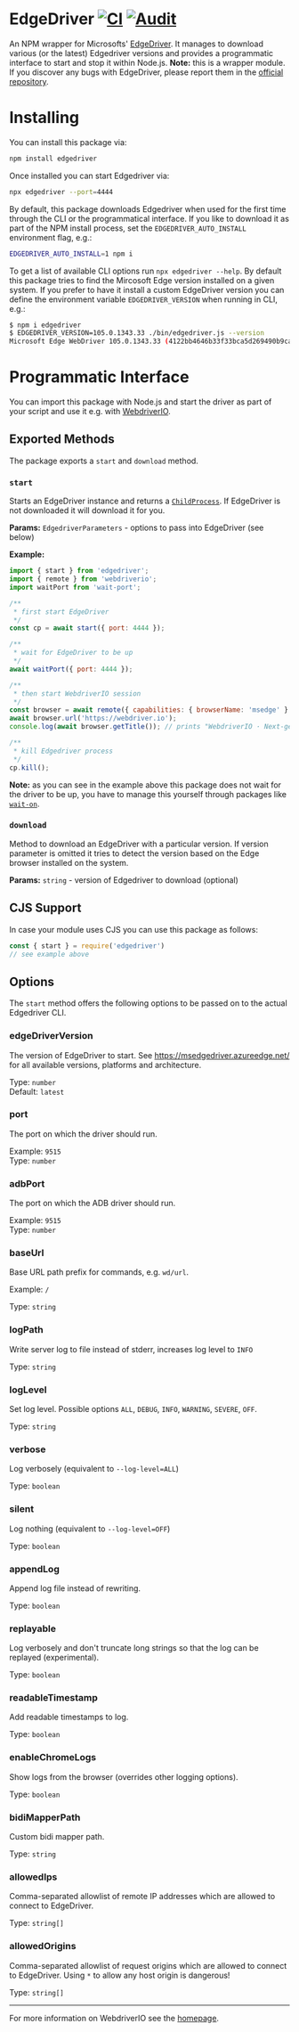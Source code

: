 EdgeDriver [![CI](https://github.com/webdriverio-community/node-edgedriver/actions/workflows/ci.yml/badge.svg)](https://github.com/webdriverio-community/node-edgedriver/actions/workflows/ci.yml) [![Audit](https://github.com/webdriverio-community/node-edgedriver/actions/workflows/audit.yml/badge.svg)](https://github.com/webdriverio-community/node-edgedriver/actions/workflows/audit.yml)
==========

An NPM wrapper for Microsofts' [EdgeDriver](https://developer.microsoft.com/en-us/microsoft-edge/tools/webdriver/). It manages to download various (or the latest) Edgedriver versions and provides a programmatic interface to start and stop it within Node.js. __Note:__ this is a wrapper module. If you discover any bugs with EdgeDriver, please report them in the [official repository](https://github.com/MicrosoftEdge/EdgeWebDriver).

# Installing

You can install this package via:

```sh
npm install edgedriver
```

Once installed you can start Edgedriver via:

```sh
npx edgedriver --port=4444
```

By default, this package downloads Edgedriver when used for the first time through the CLI or the programmatical interface. If you like to download it as part of the NPM install process, set the `EDGEDRIVER_AUTO_INSTALL` environment flag, e.g.:

```sh
EDGEDRIVER_AUTO_INSTALL=1 npm i
```

To get a list of available CLI options run `npx edgedriver --help`. By default this package tries to find the Mircosoft Edge version installed on a given system. If you prefer to have it install a custom EdgeDriver version you can define the environment variable `EDGEDRIVER_VERSION` when running in CLI, e.g.:

```sh
$ npm i edgedriver
$ EDGEDRIVER_VERSION=105.0.1343.33 ./bin/edgedriver.js --version
Microsoft Edge WebDriver 105.0.1343.33 (4122bb4646b33f33bca5d269490b9caadfc452b2)
```

# Programmatic Interface

You can import this package with Node.js and start the driver as part of your script and use it e.g. with [WebdriverIO](https://webdriver.io).

## Exported Methods

The package exports a `start` and `download` method.

### `start`

Starts an EdgeDriver instance and returns a [`ChildProcess`](https://nodejs.org/api/child_process.html#class-childprocess). If EdgeDriver is not downloaded it will download it for you.

__Params:__ `EdgedriverParameters` - options to pass into EdgeDriver (see below)

__Example:__

```js
import { start } from 'edgedriver';
import { remote } from 'webdriverio';
import waitPort from 'wait-port';

/**
 * first start EdgeDriver
 */
const cp = await start({ port: 4444 });

/**
 * wait for EdgeDriver to be up
 */
await waitPort({ port: 4444 });

/**
 * then start WebdriverIO session
 */
const browser = await remote({ capabilities: { browserName: 'msedge' } });
await browser.url('https://webdriver.io');
console.log(await browser.getTitle()); // prints "WebdriverIO · Next-gen browser and mobile automation test framework for Node.js | WebdriverIO"

/**
 * kill Edgedriver process
 */
cp.kill();
```

__Note:__ as you can see in the example above this package does not wait for the driver to be up, you have to manage this yourself through packages like [`wait-on`](https://github.com/jeffbski/wait-on).

### `download`

Method to download an EdgeDriver with a particular version. If version parameter is omitted it tries to detect the version based on the Edge browser installed on the system.

__Params:__ `string` - version of Edgedriver to download (optional)

## CJS Support

In case your module uses CJS you can use this package as follows:

```js
const { start } = require('edgedriver')
// see example above
```

## Options

The `start` method offers the following options to be passed on to the actual Edgedriver CLI.

### edgeDriverVersion

The version of EdgeDriver to start. See https://msedgedriver.azureedge.net/ for all available versions, platforms and architecture.

Type: `number`<br />
Default: `latest`

### port
The port on which the driver should run.

Example: `9515`<br >
Type: `number`

### adbPort
The port on which the ADB driver should run.

Example: `9515`<br >
Type: `number`

### baseUrl
Base URL path prefix for commands, e.g. `wd/url`.

Example: `/`

Type: `string`

### logPath
Write server log to file instead of stderr, increases log level to `INFO`

Type: `string`

### logLevel
Set log level. Possible options `ALL`, `DEBUG`, `INFO`, `WARNING`, `SEVERE`, `OFF`.

Type: `string`

### verbose
Log verbosely (equivalent to `--log-level=ALL`)

Type: `boolean`

### silent
Log nothing (equivalent to `--log-level=OFF`)

Type: `boolean`

### appendLog
Append log file instead of rewriting.

Type: `boolean`

### replayable
Log verbosely and don't truncate long strings so that the log can be replayed (experimental).

Type: `boolean`

### readableTimestamp
Add readable timestamps to log.

Type: `boolean`

### enableChromeLogs
Show logs from the browser (overrides other logging options).

Type: `boolean`

### bidiMapperPath
Custom bidi mapper path.

Type: `string`

### allowedIps
Comma-separated allowlist of remote IP addresses which are allowed to connect to EdgeDriver.

Type: `string[]`

### allowedOrigins
Comma-separated allowlist of request origins which are allowed to connect to EdgeDriver. Using `*` to allow any host origin is dangerous!

Type: `string[]`

---

For more information on WebdriverIO see the [homepage](https://webdriver.io).
